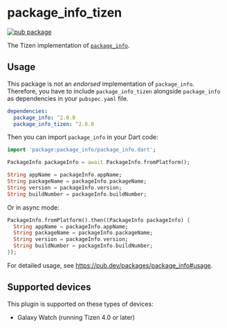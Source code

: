 # package_info_tizen

[![pub package](https://img.shields.io/pub/v/package_info_tizen.svg)](https://pub.dev/packages/package_info_tizen)

The Tizen implementation of [`package_info`](https://github.com/flutter/plugins/tree/master/packages/package_info).

## Usage

This package is not an _endorsed_ implementation of `package_info`. Therefore, you have to include `package_info_tizen` alongside `package_info` as dependencies in your `pubspec.yaml` file.

```yaml
dependencies:
  package_info: ^2.0.0
  package_info_tizen: ^2.0.0
```

Then you can import `package_info` in your Dart code:

```dart
import 'package:package_info/package_info.dart';

PackageInfo packageInfo = await PackageInfo.fromPlatform();

String appName = packageInfo.appName;
String packageName = packageInfo.packageName;
String version = packageInfo.version;
String buildNumber = packageInfo.buildNumber;
```

Or in async mode:

```dart
PackageInfo.fromPlatform().then((PackageInfo packageInfo) {
  String appName = packageInfo.appName;
  String packageName = packageInfo.packageName;
  String version = packageInfo.version;
  String buildNumber = packageInfo.buildNumber;
});
```

For detailed usage, see https://pub.dev/packages/package_info#usage.

## Supported devices

This plugin is supported on these types of devices:

- Galaxy Watch (running Tizen 4.0 or later)
